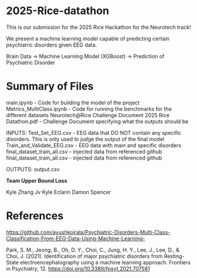 # 2025-Rice-datathon

This is our submission for the 2025 Rice Hackathon for the Neurotech track!

We present a machine learning model capable of predicting certain psychiatric disorders given EEG data.

Brain Data -> Machine Learning Model (XGBoost) -> Prediction of Psychiatric Disorder

# Summary of Files

main.ipynb - Code for building the model of the project
Metrics_MultiClass.ipynb - Code for running the benchmarks for the different datasets
Neurotech@Rice Challenge Document 2025 Rice Datathon.pdf - Challenge Document specifying what the outputs should be

INPUTS:
Test_Set_EEG.csv - EEG data that DO NOT contain any specific disorders. This is only used to judge the output of the final model
Train_and_Validate_EEG.csv - EEG data with main and specific disorders
final_dataset_train_all.csv - injected data from referenced github
final_dataset_train_all.csv - injected data from referenced github

OUTPUTS:
output.csv


**Team Upper Bound Loss**

Kyle Zhang
Jv Kyle Eclarin
Damon Spencer


# References

https://github.com/ayushkoirala/Psychiatric-Disorders-Multi-Class-Classification-From-EEG-Data-Using-Machine-Learning-

Park, S. M., Jeong, B., Oh, D. Y., Choi, C., Jung, H. Y., Lee, J., Lee, D., & Choi, J. (2021). Identification of major psychiatric disorders from Resting-State electroencephalography using a machine learning approach. Frontiers in Psychiatry, 12. https://doi.org/10.3389/fpsyt.2021.707581
